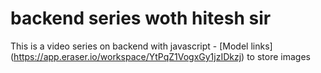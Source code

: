 # backend series woth hitesh sir 
This is a video series on backend with javascript 
    - [Model links] (https://app.eraser.io/workspace/YtPqZ1VogxGy1jzIDkzj)
    to store images 
